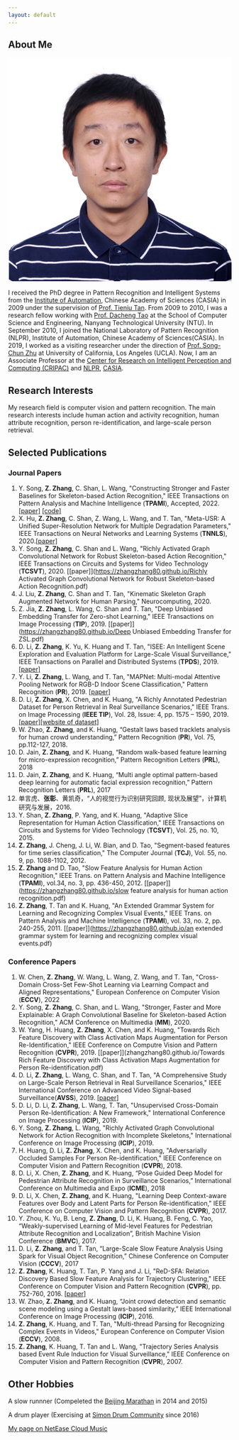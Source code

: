 ```yaml
---
layout: default
---
```


## About Me

<img class="profile-picture" src="zhangzhang.jpg">

I received the PhD degree in Pattern Recognition and Intelligent Systems from the [Institute of Automation](http://www.ia.ac.cn/), Chinese Academy of Sciences (CASIA) in 2009 under the supervision of [Prof. Tieniu Tan](http://cripac.ia.ac.cn/CN/column/item83.shtml). From 2009 to 2010, I was a research fellow working with [Prof. Dacheng Tao](https://sydney.edu.au/engineering/people/dacheng.tao.php) at the School of Computer Science and Engineering, Nanyang Technological University (NTU). In September 2010, I joined the National Laboratory of Pattern Recognition (NLPR), Institute of Automation, Chinese Academy of Sciences(CASIA). In 2019, I worked as a visiting researcher under the direction of [Prof. Song-Chun Zhu](http://www.stat.ucla.edu/~sczhu/) at University of California, Los Angeles (UCLA). Now, I am an Associate Professor at the [Center for Research on Intelligent Perception and Computing (CRIPAC)](http://cripac.ia.ac.cn/) and [NLPR](http://www.nlpr.ia.ac.cn/CN/model/index.shtml), [CASIA](http://www.ia.ac.cn).

## Research Interests

My research field is computer vision and pattern recognition. The main research interests include human action and activity recognition, human attribute recognition, person re-identification, and large-scale person retrieval.

## Selected Publications

### Journal Papers
1. Y. Song, <b>Z. Zhang</b>, C. Shan, L. Wang, "Constructing Stronger and Faster Baselines for Skeleton-based Action Recognition," IEEE Transactions on Pattern Analysis and Machine Intelligence (<b>TPAMI</b>), Accepted, 2022.[[paper]](https://zhangzhang80.github.io/Constructing_Stronger_and_Faster_Baselines_for_Skeleton-based_Action_Recognition.pdf) [[code]](https://gitee.com/yfsong0709/EfficientGCNv1)
2. X. Hu, <b>Z. Zhang</b>, C. Shan, Z. Wang, L. Wang, and T. Tan, "Meta-USR: A Unified Super-Resolution Network for Multiple Degradation Parameters," IEEE Transactions on Neural Networks and Learning Systems (<b>TNNLS</b>), 2020.[[paper]](https://zhangzhang80.github.io/Meta-USR_A_Unified_Super-Resolution_Network_for_Multiple_Degradation_Parameters%20-%20TNNLS21.pdf)
3. Y. Song, <b>Z. Zhang</b>, C. Shan and L. Wang, "Richly Activated Graph Convolutional Network for Robust Skeleton-based Action Recognition," IEEE Transactions on Circuits and Systems for Video Technology (<b>TCSVT</b>), 2020. [[paper]](https://zhangzhang80.github.io/Richly Activated Graph Convolutional Network for Robust Skeleton-based Action Recognition.pdf)
4. J. Liu, <b>Z. Zhang</b>, C. Shan and T. Tan, "Kinematic Skeleton Graph Augmented Network for Human Parsing," Neurocomputing, 2020.
5. Z. Jia, <b>Z. Zhang</b>, L. Wang, C. Shan and T. Tan, "Deep Unbiased Embedding Transfer for Zero-shot Learning," IEEE Transactions on Image Processing (<b>TIP</b>), 2019. [[paper]](https://zhangzhang80.github.io/Deep Unbiased Embedding Transfer for ZSL.pdf)
6. D. Li, <b>Z. Zhang</b>, K. Yu, K. Huang and T. Tan, "ISEE: An Intelligent Scene Exploration and Evaluation Platform for Large-Scale Visual Surveillance," IEEE Transactions on Parallel and Distributed Systems (<b>TPDS</b>), 2019. [[paper]](https://zhangzhang80.github.io/TPDS-ISEE.pdf)
7. Y. Li, <b>Z. Zhang</b>, L. Wang, and T. Tan, "MAPNet: Multi-modal Attentive Pooling Network for RGB-D Indoor Scene Classification," Pattern Recognition (<b>PR</b>), 2019. [[paper]](https://zhangzhang80.github.io/MAPNet.pdf)
8. D. Li, <b>Z. Zhang</b>, X. Chen, and K. Huang, "A Richly Annotated Pedestrian Dataset for Person Retrieval in Real Surveillance Scenarios," IEEE Trans. on Image Processing (<b>IEEE TIP</b>), Vol. 28, Issue: 4, pp. 1575 – 1590, 2019. [[paper]](https://zhangzhang80.github.io/RAP.pdf)[[website of dataset]](https://github.com/dangweili/RAP)
9. W. Zhao, <b>Z. Zhang</b>, and K. Huang, “Gestalt laws based tracklets analysis for human crowd understanding,” Pattern Recognition (<b>PR</b>), Vol. 75, pp.112-127, 2018.
10.	D. Jain, <b>Z. Zhang</b>, and K. Huang, “Random walk-based feature learning for micro-expression recognition,” Pattern Recognition Letters (<b>PRL</b>), 2018
11.	D. Jain, <b>Z. Zhang</b>, and K. Huang, “Multi angle optimal pattern-based deep learning for automatic facial expression recognition,” Pattern Recognition Letters (<b>PRL</b>), 2017
12.	单言虎、<b>张彰</b>、黄凯奇，“人的视觉行为识别研究回顾, 现状及展望”，计算机研究与发展，2016.
13. Y. Shan,  <b>Z. Zhang</b>, P. Yang, and K. Huang, "Adaptive Slice Representation for Human Action Classification," IEEE Transactions on Circuits and Systems for Video Technology (<b>TCSVT</b>), Vol. 25, no. 10, 2015.
14. <b>Z. Zhang</b>, J. Cheng, J. Li, W. Bian, and D. Tao, "Segment-based features for time series classification," The Computer Journal (<b>TCJ</b>), Vol. 55, no. 9, pp. 1088-1102, 2012.
15. <b>Z. Zhang</b> and D. Tao, "Slow Feature Analysis for Human Action Recognition," IEEE Trans. on Pattern Analysis and Machine Intelligence (<b>TPAMI</b>), vol.34, no. 3, pp. 436-450, 2012. [[paper]](https://zhangzhang80.github.io/slow feature analysis for human action recognition.pdf)
16. <b>Z. Zhang</b>, T. Tan and K. Huang, "An Extended Grammar System for Learning and Recognizing Complex Visual Events," IEEE Trans. on Pattern Analysis and Machine Intelligence (<b>TPAMI</b>), vol. 33, no. 2, pp. 240-255, 2011. [[paper]](https://zhangzhang80.github.io/an extended grammar system for learning and recognizing complex visual events.pdf)

### Conference Papers
1. W. Chen, <b>Z. Zhang</b>, W. Wang, L. Wang, Z. Wang, and T. Tan, "Cross-Domain Cross-Set Few-Shot Learning via Learning Compact and Aligned Representations," European Conference on Computer Vision (<b>ECCV</b>), 2022
2. Y. Song, <b>Z. Zhang</b>, C. Shan, and L. Wang, "Stronger, Faster and More Explainable: A Graph Convolutional Baseline for Skeleton-based Action Recognition," ACM Conference on Multimedia (<b>MM</b>), 2020.
3. W. Yang, H. Huang, <b>Z. Zhang</b>, X. Chen, and K. Huang, "Towards Rich Feature Discovery with Class Activation Maps Augmentation for Person Re-Identification," IEEE Conference on Computre Vision and Pattern Recognition (<b>CVPR</b>), 2019. [[paper]](zhangzhang80.github.io/Towards Rich Feature Discovery with Class Activation Maps Augmentation for Person Re-identification.pdf)
4. D. Li, <b>Z. Zhang</b>, L. Wang, C. Shan, and T. Tan, "A Comprehensive Study on Large-Scale Person Retrieval in Real Surveillance Scenarios," IEEE International Conference on Advanced Video Signal-based Surveillance(<b>AVSS</b>), 2019. [[paper]](zhangzhang80.github.io/AVSS2019_LSPR_camera_ready.pdf)
5. D. Li, D. Li, <b>Z. Zhang</b>, L. Wang, T. Tan, "Unsupervised Cross-Domain Person Re-Identification: A New Framework," International Conference on Image Processing (<b>ICIP</b>), 2019.
6. Y. Song, <b>Z. Zhang</b>, L. Wang, "Richly Activated Graph Convolutional Network for Action Recognition with Incomplete Skeletons," International Conference on Image Processing (<b>ICIP</b>), 2019.
7. H. Huang, D. Li, <b>Z. Zhang</b>, X. Chen, and K. Huang, "Adversarially Occluded Samples For Person Re-identification," IEEE Conference on Computer Vision and Pattern Recognition (<b>CVPR</b>), 2018.
8. D. Li, X. Chen, <b>Z. Zhang</b>, and K. Huang, “Pose Guided Deep Model for Pedestrian Attribute Recognition in Surveillance Scenarios,” International Conference on Multimedia and Expo (<b>ICME</b>), 2018
9. D. Li, X. Chen, <b>Z. Zhang</b>, and K. Huang, "Learning Deep Context-aware Features over Body and Latent Parts for Person Re-identification," IEEE Conference on Computer Vision and Pattern Recognition (<b>CVPR</b>), 2017.
10. Y. Zhou, K. Yu, B. Leng, <b>Z. Zhang</b>, D. Li, K. Huang, B. Feng, C. Yao, “Weakly-supervised Learning of Mid-level Features for Pedestrian Attribute Recognition and Localization”, British Machine Vision Conference (<b>BMVC</b>), 2017.
11. D. Li, <b>Z. Zhang</b>, and T. Tan, “Large-Scale Slow Feature Analysis Using Spark for Visual Object Recognition,” Chinese Conference on Computer Vision (<b>CCCV</b>), 2017
12. <b>Z. Zhang</b>, K. Huang, T. Tan, P. Yang and J. Li, "ReD-SFA: Relation Discovery Based Slow Feature Analysis for Trajectory Clustering," IEEE Conference on Computer Vision and Pattern Recognition (<b>CVPR</b>), pp. 752-760, 2016. [[paper]](zhangzhang80.github.io/ReD-SFA.pdf)
13.	W. Zhao, <b>Z. Zhang</b>, and K. Huang, “Joint crowd detection and semantic scene modeling using a Gestalt laws-based similarity,” IEEE International Conference on Image Processing (<b>ICIP</b>), 2016.
14. <b>Z. Zhang</b>, K. Huang, and T. Tan, "Multi-thread Parsing for Recognizing Complex Events in Videos," European Conference on Computer Vision (<b>ECCV</b>), 2008.
15. <b>Z. Zhang</b>, K. Huang, T. Tan and L. Wang, "Trajectory Series Analysis based  Event Rule Induction for Visual Surveillance," IEEE Conference on Computer Vision and Pattern Recognition (<b>CVPR</b>), 2007.

## Other Hobbies

A slow runnner (Compeleted the [Beijing Marathan](http://www.beijing-marathon.com/) in 2014 and 2015)

A drum player (Exercising at [Simon Drum Community](http://www.simondrum.com/) since 2016)

[My page on NetEase Cloud Music](https://music.163.com/#/user/home?id=314018508)
